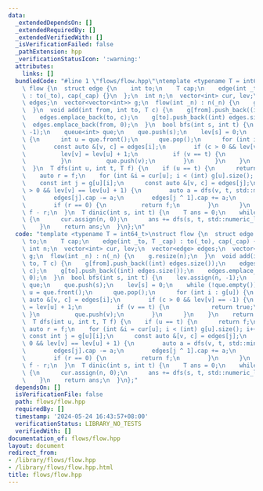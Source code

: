 ```yaml
---
data:
  _extendedDependsOn: []
  _extendedRequiredBy: []
  _extendedVerifiedWith: []
  _isVerificationFailed: false
  _pathExtension: hpp
  _verificationStatusIcon: ':warning:'
  attributes:
    links: []
  bundledCode: "#line 1 \"flows/flow.hpp\"\ntemplate <typename T = int64_t>\nstruct\
    \ flow {\n  struct edge {\n    int to;\n    T cap;\n    edge(int _to, T _cap)\
    \ : to(_to), cap(_cap) {}\n  };\n  int n;\n  vector<int> cur, lev;\n  vector<edge>\
    \ edges;\n  vector<vector<int>> g;\n  flow(int _n) : n(_n) {\n    g.resize(n);\n\
    \  }\n  void add(int from, int to, T c) {\n    g[from].push_back((int) edges.size());\n\
    \    edges.emplace_back(to, c);\n    g[to].push_back((int) edges.size());\n  \
    \  edges.emplace_back(from, 0);\n  }\n  bool bfs(int s, int t) {\n    lev.assign(n,\
    \ -1);\n    queue<int> que;\n    que.push(s);\n    lev[s] = 0;\n    while (!que.empty())\
    \ {\n      int u = que.front();\n      que.pop();\n      for (int i : g[u]) {\n\
    \        const auto &[v, c] = edges[i];\n        if (c > 0 && lev[v] == -1) {\n\
    \          lev[v] = lev[u] + 1;\n          if (v == t) {\n            return true;\n\
    \          }\n          que.push(v);\n        }\n      }\n    }\n    return false;\n\
    \  }\n  T dfs(int u, int t, T f) {\n    if (u == t) {\n      return f;\n    }\n\
    \    auto r = f;\n    for (int &i = cur[u]; i < (int) g[u].size(); i++) {\n  \
    \    const int j = g[u][i];\n      const auto &[v, c] = edges[j];\n      if (c\
    \ > 0 && lev[v] == lev[u] + 1) {\n        auto a = dfs(v, t, std::min(r, c));\n\
    \        edges[j].cap -= a;\n        edges[j ^ 1].cap += a;\n        r -= a;\n\
    \        if (r == 0) {\n          return f;\n        }\n      }\n    }\n    return\
    \ f - r;\n  }\n  T dinic(int s, int t) {\n    T ans = 0;\n    while (bfs(s, t))\
    \ {\n      cur.assign(n, 0);\n      ans += dfs(s, t, std::numeric_limits<T>::max());\n\
    \    }\n    return ans;\n  }\n};\n"
  code: "template <typename T = int64_t>\nstruct flow {\n  struct edge {\n    int\
    \ to;\n    T cap;\n    edge(int _to, T _cap) : to(_to), cap(_cap) {}\n  };\n \
    \ int n;\n  vector<int> cur, lev;\n  vector<edge> edges;\n  vector<vector<int>>\
    \ g;\n  flow(int _n) : n(_n) {\n    g.resize(n);\n  }\n  void add(int from, int\
    \ to, T c) {\n    g[from].push_back((int) edges.size());\n    edges.emplace_back(to,\
    \ c);\n    g[to].push_back((int) edges.size());\n    edges.emplace_back(from,\
    \ 0);\n  }\n  bool bfs(int s, int t) {\n    lev.assign(n, -1);\n    queue<int>\
    \ que;\n    que.push(s);\n    lev[s] = 0;\n    while (!que.empty()) {\n      int\
    \ u = que.front();\n      que.pop();\n      for (int i : g[u]) {\n        const\
    \ auto &[v, c] = edges[i];\n        if (c > 0 && lev[v] == -1) {\n          lev[v]\
    \ = lev[u] + 1;\n          if (v == t) {\n            return true;\n         \
    \ }\n          que.push(v);\n        }\n      }\n    }\n    return false;\n  }\n\
    \  T dfs(int u, int t, T f) {\n    if (u == t) {\n      return f;\n    }\n   \
    \ auto r = f;\n    for (int &i = cur[u]; i < (int) g[u].size(); i++) {\n     \
    \ const int j = g[u][i];\n      const auto &[v, c] = edges[j];\n      if (c >\
    \ 0 && lev[v] == lev[u] + 1) {\n        auto a = dfs(v, t, std::min(r, c));\n\
    \        edges[j].cap -= a;\n        edges[j ^ 1].cap += a;\n        r -= a;\n\
    \        if (r == 0) {\n          return f;\n        }\n      }\n    }\n    return\
    \ f - r;\n  }\n  T dinic(int s, int t) {\n    T ans = 0;\n    while (bfs(s, t))\
    \ {\n      cur.assign(n, 0);\n      ans += dfs(s, t, std::numeric_limits<T>::max());\n\
    \    }\n    return ans;\n  }\n};"
  dependsOn: []
  isVerificationFile: false
  path: flows/flow.hpp
  requiredBy: []
  timestamp: '2024-05-24 16:43:57+08:00'
  verificationStatus: LIBRARY_NO_TESTS
  verifiedWith: []
documentation_of: flows/flow.hpp
layout: document
redirect_from:
- /library/flows/flow.hpp
- /library/flows/flow.hpp.html
title: flows/flow.hpp
---
```

